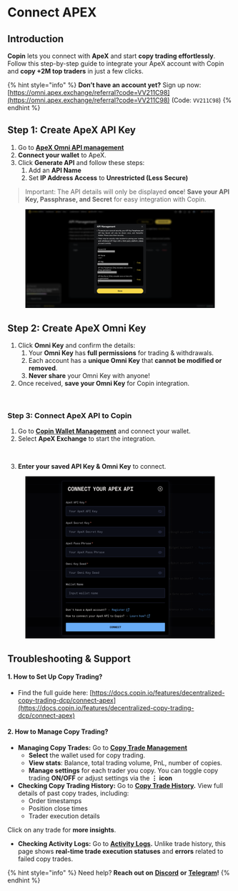 # Connect APEX

## Introduction

**Copin** lets you connect with **ApeX** and start **copy trading effortlessly**. Follow this step-by-step guide to integrate your ApeX account with Copin and **copy +2M top traders** in just a few clicks.

{% hint style="info" %}
**Don’t have an account yet?** Sign up now: [https://omni.apex.exchange/referral?code=VV211C98](https://omni.apex.exchange/referral?code=VV211C98) (Code: `VV211C98`)
{% endhint %}

## Step 1: Create ApeX API Key

1. Go to [**ApeX Omni API management**](https://omni.apex.exchange/keyManagement)
2. **Connect your wallet** to ApeX.
3. Click **Generate API** and follow these steps:
   1. Add an **API Name**
   2. Set **IP Address Access** to **Unrestricted (Less Secure)**

> Important: The API details will only be displayed **once**! **Save your API Key, Passphrase, and Secret** for easy integration with Copin.

<figure><img src="../../.gitbook/assets/image.png" alt=""><figcaption></figcaption></figure>

## Step 2: Create ApeX Omni Key

1. Click **Omni Key** and confirm the details:
   1. Your **Omni Key** has **full permissions** for trading & withdrawals.
   2. Each account has a **unique Omni Key** that **cannot be modified or removed**.
   3. **Never share** your Omni Key with anyone!
2. Once received, **save your Omni Key** for Copin integration.

<figure><img src="https://decentralab.larksuite.com/space/api/box/stream/download/asynccode/?code=MjFmMmM3YjgwZmM3ZTM1NjM2NGRlMmM4ZDM0MTc0NGJfbm1TcklNNEVaTUpWdzBiOTlsWkJLVzJ6ZVMwVmJkUWFfVG9rZW46Q2dBNGI5ZnN4b1ZhOTh4aGk5V3U5QVpBc2tmXzE3NDIyNjc3MTg6MTc0MjI3MTMxOF9WNA" alt=""><figcaption></figcaption></figure>

### Step 3: Connect ApeX API to Copin

1. Go to [**Copin Wallet Management**](https://app.copin.io/wallet-management) and connect your wallet.
2. Select **ApeX Exchange** to start the integration.

<figure><img src="https://decentralab.larksuite.com/space/api/box/stream/download/asynccode/?code=MThkMGMwMmE0M2M3MTcyMmRkM2Y1NGNiOTdhNzMwMmVfNmd5clhvdjV4SE1sT01RTmpmWmxtT1FJWVhtNFpIOFhfVG9rZW46RTZGZWJVMlREb1dkbVJ4VmdXcHVNdlNJc1ZiXzE3NDIyNjgwNTY6MTc0MjI3MTY1Nl9WNA" alt=""><figcaption></figcaption></figure>

3. **Enter your saved API Key & Omni Key** to connect.

<figure><img src="../../.gitbook/assets/image (1).png" alt=""><figcaption></figcaption></figure>

## Troubleshooting & Support

#### 1. How to Set Up Copy Trading?

* Find the full guide here: [https://docs.copin.io/features/decentralized-copy-trading-dcp/connect-apex](https://docs.copin.io/features/decentralized-copy-trading-dcp/connect-apex)

#### 2. How to Manage Copy Trading?

* **Managing Copy Trades:** Go to [**Copy Trade Management**](https://app.copin.io/me/management)
  * **Select** the wallet used for copy trading.
  * **View stats**: Balance, total trading volume, PnL, number of copies.
  * **Manage settings** for each trader you copy. You can toggle copy trading **ON/OFF** or adjust settings via the **⋮ icon**
* **Checking Copy Trading History:** Go to [**Copy Trade History**](https://app.copin.io/me/history)**.** View full details of past copy trades, including:
  * Order timestamps
  * Position close times
  * Trader execution details

Click on any trade for **more insights**.

* **Checking Activity Logs:** Go to [**Activity Logs**](https://app.copin.io/me/activity)**.** Unlike trade history, this page shows **real-time trade execution statuses** and **errors** related to failed copy trades.

{% hint style="info" %}
Need help? **Reach out on** [**Discord**](https://discord.gg/jaJu8USARd) **or** [**Telegram**](https://t.me/Copin_io)**!**
{% endhint %}



